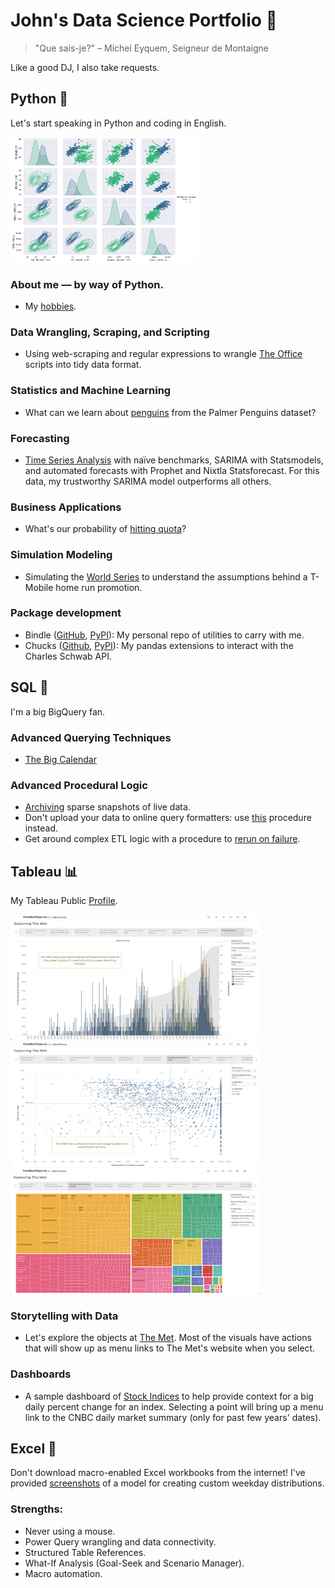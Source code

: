 # John's Data Science Portfolio 💼

> "Que sais-je?"
> – Michel Eyquem, Seigneur de Montaigne

Like a good DJ, I also take requests.

## Python 🐍

Let's start speaking in Python and coding in English.

<img src="https://github.com/fioccajohn/portfolio/blob/main/Python/Screenshots/penguins-kmeans.png" width="300" height="200">

### About me — by way of Python.
- My [hobbies](https://github.com/fioccajohn/portfolio/blob/main/Python/Hobbies.ipynb).

### Data Wrangling, Scraping, and Scripting
- Using web-scraping and regular expressions to wrangle [The Office](https://github.com/fioccajohn/portfolio/blob/main/Python/WebScrapingTheOffice.ipynb) scripts into tidy data format.

### Statistics and Machine Learning
- What can we learn about [penguins](https://github.com/fioccajohn/portfolio/blob/main/Python/Penguins.ipynb) from the Palmer Penguins dataset?

### Forecasting
- [Time Series Analysis](https://github.com/fioccajohn/portfolio/blob/main/Python/Forecasting.ipynb) with naïve benchmarks, SARIMA with Statsmodels, and automated forecasts with Prophet and Nixtla Statsforecast. For this data, my trustworthy SARIMA model outperforms all others.

### Business Applications
- What's our probability of [hitting quota](https://github.com/fioccajohn/portfolio/blob/main/Python/HittingQuota.ipynb)?

### Simulation Modeling
- Simulating the [World Series](https://github.com/fioccajohn/portfolio/blob/main/Python/BaseballSimulation.ipynb) to understand the assumptions behind a T-Mobile home run promotion.

### Package development
- Bindle ([GitHub](https://github.com/fioccajohn/bindle), [PyPI](https://pypi.org/project/bindle/)): My personal repo of utilities to carry with me.
- Chucks ([Github](https://github.com/fioccajohn/chucks), [PyPI](https://pypi.org/project/chucks/)): My pandas extensions to interact with the Charles Schwab API.

## SQL 💾

I'm a big BigQuery fan.

### Advanced Querying Techniques
- [The Big Calendar](https://github.com/fioccajohn/portfolio/blob/main/SQL/the-big-calendar.sql)

### Advanced Procedural Logic
- [Archiving](https://github.com/fioccajohn/portfolio/blob/main/SQL/live-archive-and-resample.sql) sparse snapshots of live data.
- Don't upload your data to online query formatters: use [this](https://github.com/fioccajohn/portfolio/blob/main/SQL/clipboard-to-query.sql) procedure instead.
- Get around complex ETL logic with a procedure to [rerun on failure](https://github.com/fioccajohn/portfolio/blob/main/SQL/rerun-on-failure-procedure.sql).

## Tableau 📊

My Tableau Public [Profile](https://public.tableau.com/app/profile/john.fiocca/vizzes).

<img src="https://github.com/fioccajohn/portfolio/blob/main/Tableau/Screenshots/met-pareto.png" width="400" height="200">
<img src="https://github.com/fioccajohn/portfolio/blob/main/Tableau/Screenshots/met-scatter.png" width="400" height="200">
<img src="https://github.com/fioccajohn/portfolio/blob/main/Tableau/Screenshots/met-treemap.png" width="400" height="200">

### Storytelling with Data
- Let's explore the objects at [The Met](https://public.tableau.com/app/profile/john.fiocca/viz/TheMetObjects/Exploration). Most of the visuals have actions that will show up as menu links to The Met's website when you select. 

### Dashboards
- A sample dashboard of [Stock Indices](https://public.tableau.com/app/profile/john.fiocca/viz/StockIndices_17321427855660/IndexDashboard) to help provide context for a big daily percent change for an index. Selecting a point will bring up a menu link to the CNBC daily market summary (only for past few years' dates).

## Excel 🧮

Don't download macro-enabled Excel workbooks from the internet! I've provided [screenshots](https://github.com/fioccajohn/portfolio/blob/main/Excel/DayOfWeekExcelModel-Screenshots.pdf) of a model for creating custom weekday distributions.

### Strengths:
- Never using a mouse.
- Power Query wrangling and data connectivity.
- Structured Table References.
- What-If Analysis (Goal-Seek and Scenario Manager).
- Macro automation.

